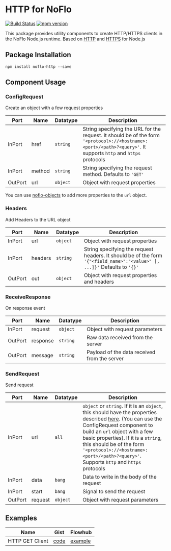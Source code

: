 # HTTP for NoFlo
[![Build Status](https://secure.travis-ci.org/razueroh/noflo-http.png?branch=master)](http://travis-ci.org/razueroh/noflo-http) [![npm version](https://badge.fury.io/js/noflo-http.svg)](https://badge.fury.io/js/noflo-http)

This package provides utility components to create HTTP/HTTPS clients in the NoFlo Node.js runtime. Based on [HTTP](https://nodejs.org/api/http.html) and [HTTPS](https://nodejs.org/api/https.html) for Node.js

## Package Installation

    npm install noflo-http --save

## Component Usage

### ConfigRequest

Create an object with a few request properties

Port | Name | Datatype | Description
-----|------|----------|-------------
InPort | href | `string` | String specifying the URL for the request. It should be of the form `'<protocol>://<hostname>:<port>/<path>?<query>'`. It supports `http` and `https` protocols
InPort | method | `string` | String specifying the request method. Defaults to `'GET'`
OutPort | url | `object` | Object with request properties

You can use [noflo-objects](https://www.npmjs.com/package/noflo-objects) to add more properties to the `url` object.

### Headers

Add Headers to the URL object

Port | Name | Datatype | Description
-----|------|----------|-------------
InPort | url | `object` | Object with request properties
InPort | headers | `string` | String specifying the request headers. It should be of the form `'{"<field_name>":"<value>" [, ...]}'` Defaults to `'{}'`
OutPort | out | `object` | Object with request properties and headers

### ReceiveResponse

On response event

Port | Name | Datatype | Description
-----|------|----------|-------------
InPort | request | `object` | Object with request parameters
OutPort | response | `string` | Raw data received from the server
OutPort | message | `string` | Payload of the data received from the server

### SendRequest

Send request

Port | Name | Datatype | Description
-----|------|----------|-------------
InPort | url | `all` | `object` or `string`. If it is an `object`, this should have the properties described [here](https://nodejs.org/api/http.html#http_http_request_options_callback). (You can use the ConfigRequest component to build an `url` object with a few basic properties). If it is a `string`, this should be of the form `'<protocol>://<hostname>:<port>/<path>?<query>'`. Supports `http` and `https` protocols
InPort | data | `bang` | Data to write in the body of the request
InPort | start | `bang` | Signal to send the request
OutPort | request | `object` | Object with request parameters

## Examples

Name | Gist | Flowhub
-----|------|--------
HTTP GET Client | [code](https://gist.github.com/razueroh/4a1c979dcc6c4716ac32) | [example](https://app.flowhub.io/#example/4a1c979dcc6c4716ac32)
